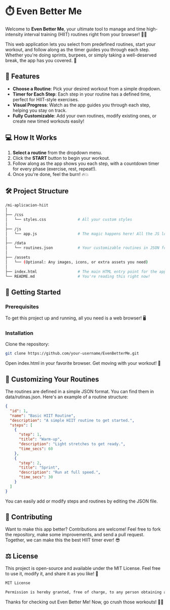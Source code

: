 # ⏱️ Even Better Me
Welcome to **Even Better Me**, your ultimate tool to manage and time high-intensity interval training (HIIT) routines right from your browser! 💪🚀

This web application lets you select from predefined routines, start your workout, and follow along as the timer guides you through each step. Whether you're doing sprints, burpees, or simply taking a well-deserved break, the app has you covered. 🙌

## 🎯 Features

- **Choose a Routine**: Pick your desired workout from a simple dropdown.
- **Timer for Each Step**: Each step in your routine has a defined time, perfect for HIIT-style exercises.
- **Visual Progress**: Watch as the app guides you through each step, helping you stay on track.
- **Fully Customizable**: Add your own routines, modify existing ones, or create new timed workouts easily!

## 💻 How It Works

1. **Select a routine** from the dropdown menu.
2. Click the **START** button to begin your workout.
3. Follow along as the app shows you each step, with a countdown timer for every phase (exercise, rest, repeat!).
4. Once you're done, feel the burn! 🔥💥

## 🛠️ Project Structure

```bash
/mi-aplicacion-hiit
│
├── /css
│   └── styles.css              # All your custom styles
│
├── /js
│   └── app.js                  # The magic happens here! All the JS logic.
│
├── /data
│   └── routines.json           # Your customizable routines in JSON format.
│
├── /assets
│   └── (Optional: Any images, icons, or extra assets you need)
│
├── index.html                  # The main HTML entry point for the app.
└── README.md                   # You're reading this right now!
```
## 🚀 Getting Started
### Prerequisites
To get this project up and running, all you need is a web browser! 🖥️

### Installation
Clone the repository:
```bash
git clone https://github.com/your-username/EvenBetterMe.git
```
Open index.html in your favorite browser.
Get moving with your workout! 💪
## 📝 Customizing Your Routines
The routines are defined in a simple JSON format. You can find them in data/rutinas.json. Here's an example of a routine structure:

```json
{
  "id": 1,
  "name": "Basic HIIT Routine",
  "description": "A simple HIIT routine to get started.",
  "steps": [
    {
      "step": 1,
      "title": "Warm-up",
      "description": "Light stretches to get ready.",
      "time_secs": 60
    },
    {
      "step": 2,
      "title": "Sprint",
      "description": "Run at full speed.",
      "time_secs": 30
    }
  ]
}
```
You can easily add or modify steps and routines by editing the JSON file.

## 🤝 Contributing
Want to make this app better? Contributions are welcome! Feel free to fork the repository, make some improvements, and send a pull request. Together, we can make this the best HIIT timer ever! 😎

## ⚖️ License
This project is open-source and available under the MIT License. Feel free to use it, modify it, and share it as you like! 👐

```bash
MIT License

Permission is hereby granted, free of charge, to any person obtaining a copy of this software and associated documentation files...
```
Thanks for checking out Even Better Me! Now, go crush those workouts! 💪🔥